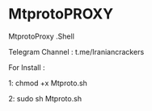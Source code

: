 # MtprotoPROXY
MtprotoProxy .Shell

Telegram Channel : t.me/Iraniancrackers

For Install : 

1: chmod +x Mtproto.sh


2: sudo sh Mtproto.sh
